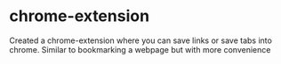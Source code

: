 # chrome-extension
Created a chrome-extension where you can save links or save tabs into chrome. Similar to bookmarking a webpage but with more convenience